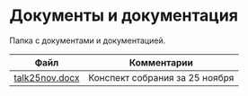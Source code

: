 # Документы и документация

Папка с документами и документацией.

| Файл                                             | Комментарии                                    |
| ------------------------------------------------ | ---------------------------------------------- |
| [talk25nov.docx](talk25nov.docx)                       | Конспект собрания за 25 ноября                      |